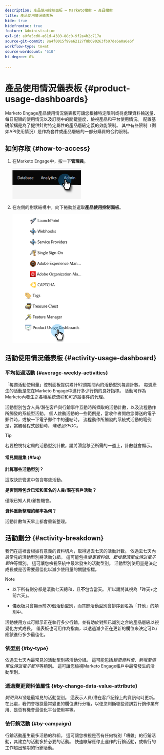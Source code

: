```yaml
---
description: 產品使用控制面板 — Marketo檔案 — 產品檔案
title: 產品使用情況儀表板
hide: true
hidefromtoc: true
feature: Administration
exl-id: a0fa5cd0-a61d-4383-88c0-9f2a4b2c717a
source-git-commit: 8a4f0015f99e62127f8b690263fb07de6a0a6e6f
workflow-type: tm+mt
source-wordcount: '610'
ht-degree: 0%

---
```


# 產品使用情況儀表板 {#product-usage-dashboards}

Marketo Engage產品使用情況儀表板可讓您根據特定限制或待處理資料輸送量、每日配額的使用情況以及訂閱中的關鍵量度，檢視產品和平台使用情況。 配置基礎架構是為了提供針對特定屬性的產品層級定義的效能限制。 其中有些限制（例如API使用情況）是作為套件或產品層級的一部分購買的合約限制。

## 如何存取 {#how-to-access}

1. 在Marketo Engage中，按一下&#x200B;**管理員**。

   ![](assets/product-usage-dashboards-1.png)

1. 在左側的樹狀結構中，向下捲動並選取&#x200B;**產品使用控制面板**。

   ![](assets/product-usage-dashboards-2.png)

## 活動使用情況儀表板 {#activity-usage-dashboard}

### 平均每週活動 {#average-weekly-activities}

「每週活動使用量」控制面板提供累計52週期間內的活動型別每週計數。 每週產生的活動是您在Marketo Engage中進行多少行銷的良好指標。 活動可作為Marketo內發生之各種系統流程和可追蹤事件的代理。

活動型別包含人員/潛在客戶與行銷事件互動時所擷取的活動計數，以及流程動作所觸發的系統型活動。 個人啟動活動的一些範例是，當收件者開啟您傳送的電子郵件時，或按一下電子郵件中的連結時。 流程動作所觸發的系統式活動的範例是，當觸發程式啟動時，_傳送至SFDC_。

>[!TIP]
>
>若要檢視特定周的活動型別計數，請將滑鼠移至所需的一週上，計數就會顯示。

#### 常見問題集 {#faq}

**計算哪些活動型別？**

這取決於管道中包含哪些活動。

**是否同時包含已知和匿名的人員/潛在客戶活動？**

僅限已知人員/銷售機會。

**資料重新整理的頻率為何？**

活動計數每天早上都會重新整理。

## 活動劃分 {#activity-breakdown}

我們在這裡會根據有意義的資料切片，取得過去七天的活動計數。 依過去七天內最常見的活動型別將活動分組。 這可能包括&#x200B;_變更資料值_、_新增至清單_&#x200B;或&#x200B;_傳送電子郵件_&#x200B;等類別。 這可讓您檢視系統中最常發生的活動型別。 活動型別使用量是決定成長或是否需要最佳化以減少使用量的關鍵指標。

>[!NOTE]
>
>* 以下所有劃分都是滾動七天總和，且&#x200B;**不**&#x200B;包含當天。 所以請將其視為「昨天+之前六天」。
>
>* 儀表板只會顯示前20個活動型別，而其餘活動型別會排序到名為「其他」的類別中。

活動使用方式可顯示正在執行多少行銷，並有助於對照已識別之合約產品層級以視覺化方式成長。 儀表板也可用作為指南，以透過減少正在更新的欄位來決定可以/應該進行多少最佳化。

### 依型別 {#by-type}

依過去七天內最常見的活動型別將活動分組。 這可能包括&#x200B;_變更資料值_、_新增至清單_&#x200B;或&#x200B;_傳送電子郵件_&#x200B;等類別。 這可讓您檢視Marketo Engage帳戶中最常發生的活動型別。

### 透過變更資料值屬性 {#by-change-data-value-attribute}

_變更資料值_&#x200B;是最常見的活動型別。 這表示人員/潛在客戶記錄上的資訊何時更新。 在此處，我們會根據最常變更的欄位進行分組，以便您判斷哪些資訊對行銷作業有用、是否有機會最佳化平台使用率等。

### 依行銷活動 {#by-campaign}

行銷活動產生最多活動的群組。 這可讓您檢視是否有任何特別「嘈雜」的行銷活動，其建立的活動多於必要的活動。 快速瞭解應停止運作的行銷活動，或執行的工作超出預期的行銷活動。
